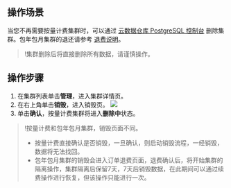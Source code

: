## 操作场景
当您不再需要按量计费集群时，可以通过 [云数据仓库 PostgreSQL 控制台](https://console.cloud.tencent.com/cdwpg) 删除集群。包年包月集群的退还请参考 [退费说明](https://cloud.tencent.com/document/product/878/31449)。
>!集群删除后将直接删除所有数据，请谨慎操作。

## 操作步骤
1. 在集群列表单击**管理**，进入集群详情页。
2. 在右上角单击**销毁**，进入销毁页。
![](https://main.qcloudimg.com/raw/f7e97305902db15a30491c171befcce2.png)
3. 单击**确认**，按量计费集群将进入**删除中**状态。
>!按量计费和包年包月集群，销毁页面不同。
>- 按量计费直接确认是否销毁，一旦确认，则启动销毁流程，一经销毁，数据将无法找回。
>- 包年包月集群的销毁会进入订单退费页面，退费确认后，将开始集群的隔离操作，集群隔离后保留7天，7天后销毁数据，在此期间可以通过续费操作进行恢复，但该操作只能进行一次。
